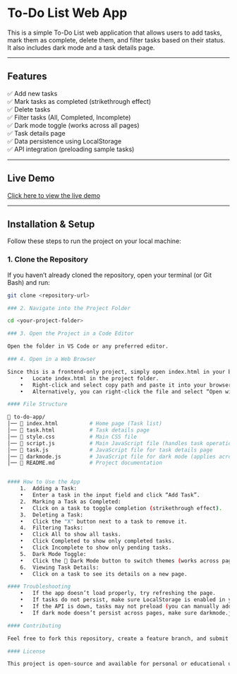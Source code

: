 # To-Do List Web App

This is a simple To-Do List web application that allows users to add tasks, mark them as complete, delete them, and filter tasks based on their status. It also includes dark mode and a task details page.

---

## Features
✅ Add new tasks  
✅ Mark tasks as completed (strikethrough effect)  
✅ Delete tasks  
✅ Filter tasks (All, Completed, Incomplete)  
✅ Dark mode toggle (works across all pages)  
✅ Task details page  
✅ Data persistence using LocalStorage  
✅ API integration (preloading sample tasks)  

---

## Live Demo
[Click here to view the live demo](#) 

---

## Installation & Setup
Follow these steps to run the project on your local machine:

### 1. Clone the Repository
If you haven’t already cloned the repository, open your terminal (or Git Bash) and run:

```sh
git clone <repository-url>

### 2. Navigate into the Project Folder

cd <your-project-folder>

### 3. Open the Project in a Code Editor

Open the folder in VS Code or any preferred editor.

### 4. Open in a Web Browser

Since this is a frontend-only project, simply open index.html in your browser:
	•	Locate index.html in the project folder.
	•	Right-click and select copy path and paste it into your browser.
	•	Alternatively, you can right-click the file and select “Open with” → Chrome/Firefox/Edge.

#### File Structure

📁 to-do-app/
│── 📄 index.html          # Home page (Task list)
│── 📄 task.html           # Task details page
│── 📄 style.css           # Main CSS file
│── 📄 script.js           # Main JavaScript file (handles task operations)
│── 📄 task.js             # JavaScript file for task details page
│── 📄 darkmode.js         # JavaScript file for dark mode (applies across all pages)
│── 📄 README.md           # Project documentation


#### How to Use the App
	1.	Adding a Task:
	•	Enter a task in the input field and click “Add Task”.
	2.	Marking a Task as Completed:
	•	Click on a task to toggle completion (strikethrough effect).
	3.	Deleting a Task:
	•	Click the "X" button next to a task to remove it.
	4.	Filtering Tasks:
	•	Click All to show all tasks.
	•	Click Completed to show only completed tasks.
	•	Click Incomplete to show only pending tasks.
	5.	Dark Mode Toggle:
	•	Click the 🌙 Dark Mode button to switch themes (works across pages).
	6.	Viewing Task Details:
	•	Click on a task to see its details on a new page.

#### Troubleshooting
	•	If the app doesn’t load properly, try refreshing the page.
	•	If tasks do not persist, make sure LocalStorage is enabled in your browser settings.
	•	If the API is down, tasks may not preload (you can manually add tasks instead).
	•	If dark mode doesn’t persist across pages, make sure darkmode.js is properly linked in all HTML files.

#### Contributing

Feel free to fork this repository, create a feature branch, and submit a pull request.

#### License

This project is open-source and available for personal or educational use.



